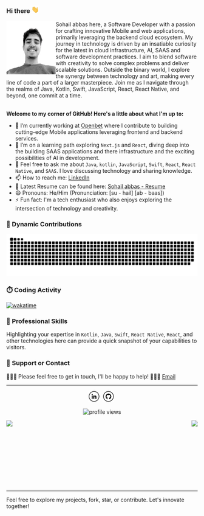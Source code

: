 ### Hi there <img src="https://raw.githubusercontent.com/rohit-wadhwa/rohit-wadhwa/master/images/Hi.gif" width="20px">

<img align="left" width="130" height="140" src="https://github.com/sohailabbasDev/sohail-abbas-readme/blob/main/assets/my_image.png">
<div>
Sohail abbas here, a Software Developer with a passion for crafting innovative Mobile and web applications, primarily leveraging the backend cloud ecosystem. 
My journey in technology is driven by an insatiable curiosity for the latest in cloud infrastructure, AI,
SAAS and software development practices. 
I aim to blend software with creativity to solve complex problems and deliver scalable solutions. Outside the binary world, I explore the synergy between technology and art, making every line of code a part of a larger masterpiece. 
Join me as I navigate through the realms of Java, Kotlin, Swift, JavaScript, React, React Native, and beyond, one commit at a time.
</div>
<br clear="left"/>

**Welcome to my corner of GitHub! Here's a little about what I'm up to:**
- 🔭 I’m currently working at [Openbet](https://www.openbet.com/) where I contribute to building cutting-edge Mobile applications leveraging frontend and backend services.
- 🌱 I’m on a learning path exploring `Next.js` and `React`, diving deep into the building SAAS applications and there infrastructure and the exciting possibilities of AI in development.
- 💬 Feel free to ask me about `Java`, `kotlin`, `JavaScript`, `Swift`, `React`, `React Native`, and `SAAS`. I love discussing technology and sharing knowledge.
- 📫 How to reach me: [LinkedIn](https://www.linkedin.com/in/sohail-abbas-aa8785301)
- 📄 Latest Resume can be found here: [Sohail abbas - Resume](https://)
- 😄 Pronouns: He/Him (Pronunciation: [su - hail] [ab - baas])
- ⚡ Fun fact: I'm a tech enthusiast who also enjoys exploring the intersection of technology and creativity.

### 🎨 Dynamic Contributions
<picture>
  <source media="(prefers-color-scheme: dark)" srcset="https://raw.githubusercontent.com/rohit-wadhwa/rohit-wadhwa/output/github-contribution-grid-snake-dark.svg">
  <source media="(prefers-color-scheme: light)" srcset="https://raw.githubusercontent.com/rohit-wadhwa/rohit-wadhwa/output/github-contribution-grid-snake.svg">
  <img alt="github contribution grid snake animation" src="https://raw.githubusercontent.com/rohit-wadhwa/rohit-wadhwa/output/github-contribution-grid-snake.svg">
</picture>

### ⏱️ Coding Activity

[![wakatime](https://wakatime.com/badge/user/018d9d2b-3ff4-499c-bdac-6bb0c94e9011.svg)](https://wakatime.com/@018d9d2b-3ff4-499c-bdac-6bb0c94e9011)

### 💼 Professional Skills

Highlighting your expertise in `Kotlin`, `Java`, `Swift`, `React Native`, `React`, and other technologies here can provide a quick snapshot of your capabilities to visitors.

### 📢 Support or Contact

👨🏻‍💻 Please feel free to get in touch, I'll be happy to help! 💁🏻‍♂️ [Email](mailto:sohailabbas.ewit@gmail.com)

---

<div align="center">
  <a href="https://www.linkedin.com/in/sohail-abbas-aa8785301" target="_blank"><img src="https://github.com/sohailabbasDev/sohail-abbas-readme/blob/main/assets/in.png" alt="LinkedIn" width="30"></a>&nbsp;
  <a href="https://github.com/sohailabbasDev" target="_blank"><img src="https://github.com/sohailabbasDev/sohail-abbas-readme/blob/main/assets/git.png" alt="GitHub" width="30"></a>&nbsp;
</div>

<p align="center"> <img src="https://komarev.com/ghpvc/?username=rohit-wadhwa&color=brightgreen" alt="profile views" /> </p>

<div>
  <img align="left" src="https://github-readme-stats.vercel.app/api?username=sohailabbasDev&show_icons=true&theme=graywhite&count_private=true"/>
  <img align="right" src="https://github-readme-stats.vercel.app/api/top-langs/?username=sohailabbasDev&theme=graywhite&layout=compact&hide_langs_below=1"/>
</div>

<div style="clear:both;"></div><div style="clear:both;"></div>

<div align="center" style="clear:both;">
  <p>&nbsp;</p>  <p>&nbsp;</p>
  <p>&nbsp;</p>  <p>&nbsp;</p>
  <p>&nbsp;</p>
</div>

---
<div align="left" style="clear:both;">
  <p>Feel free to explore my projects, fork, star, or contribute. Let's innovate together!</p>
</div>
